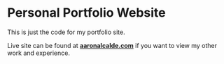 # Personal Portfolio Website

This is just the code for my portfolio site.

Live site can be found at [**aaronalcalde.com**](https://aaronalcalde.com) if you want to view my other work and experience.
